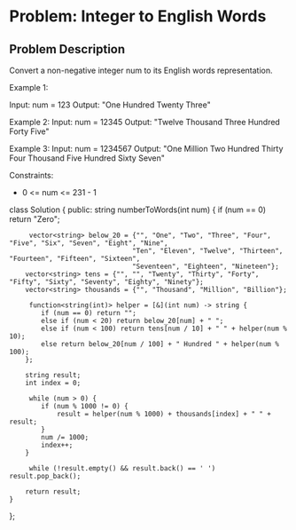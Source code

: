 # Problem: Integer to English Words

## Problem Description


Convert a non-negative integer num to its English words representation.

 

Example 1:

Input: num = 123
Output: "One Hundred Twenty Three"

Example 2:
Input: num = 12345
Output: "Twelve Thousand Three Hundred Forty Five"

Example 3:
Input: num = 1234567
Output: "One Million Two Hundred Thirty Four Thousand Five Hundred Sixty Seven"
 

Constraints:

- 0 <= num <= 231 - 1

<!-- ---------------------------solution in C++ ------------------------------ -->

class Solution {
public:
     string numberToWords(int num) {
        if (num == 0) return "Zero";  
        
         vector<string> below_20 = {"", "One", "Two", "Three", "Four", "Five", "Six", "Seven", "Eight", "Nine",
                                   "Ten", "Eleven", "Twelve", "Thirteen", "Fourteen", "Fifteen", "Sixteen",
                                   "Seventeen", "Eighteen", "Nineteen"};
        vector<string> tens = {"", "", "Twenty", "Thirty", "Forty", "Fifty", "Sixty", "Seventy", "Eighty", "Ninety"};
        vector<string> thousands = {"", "Thousand", "Million", "Billion"};
        
         function<string(int)> helper = [&](int num) -> string {
            if (num == 0) return "";
            else if (num < 20) return below_20[num] + " ";
            else if (num < 100) return tens[num / 10] + " " + helper(num % 10);
            else return below_20[num / 100] + " Hundred " + helper(num % 100);
        };
        
        string result;
        int index = 0;
        
         while (num > 0) {
            if (num % 1000 != 0) {
                result = helper(num % 1000) + thousands[index] + " " + result;
            }
            num /= 1000;
            index++;
        }
        
         while (!result.empty() && result.back() == ' ') result.pop_back();
        
        return result;
    }
};